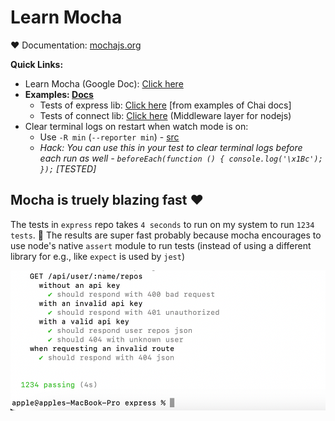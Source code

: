 # Learn Mocha

❤️ Documentation: [mochajs.org](https://mochajs.org)

**Quick Links:**

- Learn Mocha (Google Doc): [Click here](https://docs.google.com/document/d/19lJnR9d93wplsKpdd7pfqqXUgKTWL2HZNYyo64mkFSE/edit?tab=t.0)
- **Examples: [Docs](https://mochajs.org/#examples)**
  - Tests of express lib: [Click here](https://github.com/expressjs/express/tree/master/test) [from examples of Chai docs]
  - Tests of connect lib: [Click here](https://github.com/senchalabs/connect/tree/master/test) (Middleware layer for nodejs)
- Clear terminal logs on restart when watch mode is on:
  - Use `-R min` (`--reporter min`) - [src](https://mochajs.org/#min)
  - _Hack: You can use this in your test to clear terminal logs before each run as well - `beforeEach(function () { console.log('\x1Bc'); });` [TESTED]_

## Mocha is truely blazing fast ❤️

The tests in `express` repo takes `4 seconds` to run on my system to run `1234 tests`. 🎉 The results are super fast probably because mocha encourages to use node's native `assert` module to run tests (instead of using a different library for e.g., like `expect` is used by `jest`)

![alt text](ss1.png)
